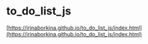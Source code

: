 # to_do_list_js
[https://irinaborkina.github.io/to_do_list_js/index.html](https://irinaborkina.github.io/to_do_list_js/index.html)

